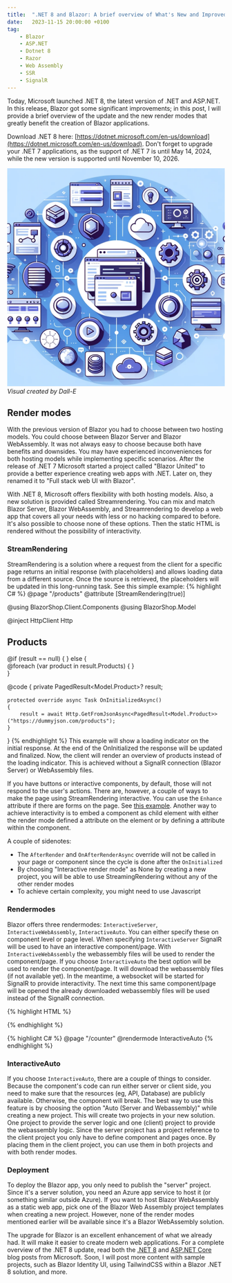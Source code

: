 ```yaml
---
title:  ".NET 8 and Blazor: A brief overview of What's New and Improved"
date:   2023-11-15 20:00:00 +0100
tag: 
    - Blazor
    - ASP.NET
    - Dotnet 8
    - Razor
    - Web Assembly
    - SSR
    - SignalR
---
```


Today, Microsoft launched .NET 8, the latest version of .NET and ASP.NET.
In this release, Blazor got some significant improvements; in this post, I will provide a brief overview of the update and the new render modes that greatly benefit the creation of Blazor applications.

Download .NET 8 here: [https://dotnet.microsoft.com/en-us/download](https://dotnet.microsoft.com/en-us/download). Don't forget to upgrade your .NET 7 applications, as the support of .NET 7 is until May 14, 2024, while the new version is supported until November 10, 2026.

![picture](/assets/20231115/postvisual.png)
_Visual created by Dall-E_

## Render modes
With the previous version of Blazor you had to choose between two hosting models. You could choose between Blazor Server and Blazor WebAssembly. It was not always easy to choose because both have benefits and downsides. You may have experienced inconveniences for both hosting models while implementing specific scenarios.
After the release of .NET 7 Microsoft started a project called "Blazor United" to provide a better experience creating web apps with .NET.
Later on, they renamed it to "Full stack web UI with Blazor".

With .NET 8, Microsoft offers flexibility with both hosting models. Also, a new solution is provided called Streamrendering.
You can mix and match Blazor Server, Blazor WebAssembly, and Streamrendering to develop a web app that covers all your needs with less or no hacking compared to before.
It's also possible to choose none of these options. Then the static HTML is rendered without the possibility of interactivity.

### StreamRendering
StreamRendering is a solution where a request from the client for a specific page returns an initial response (with placeholders) and allows loading data from a different source. Once the source is retrieved, the placeholders will be updated in this long-running task.
See this simple example:
{% highlight C# %}
@page "/products"
@attribute [StreamRendering(true)]

@using BlazorShop.Client.Components
@using BlazorShop.Model

@inject HttpClient Http
<div>
    <h2>Products</h2>
    @if (result == null)
    {
        <LoadingIndicator />
    }
    else
    {
        <div>
            @foreach (var product in result.Products)
            {
                <ProductDetails Product="@product" />
            }
        </div>
    }
</div>

@code {
    private PagedResult<Model.Product>? result;

    protected override async Task OnInitializedAsync()
    {
        result = await Http.GetFromJsonAsync<PagedResult<Model.Product>>("https://dummyjson.com/products");
    }
}
{% endhighlight %}
This example will show a loading indicator on the initial response. At the end of the OnInitialized the response will be updated and finalized. Now, the client will render an overview of products instead of the loading indicator.
This is achieved without a SignalR connection (Blazor Server) or WebAssembly files.

If you have buttons or interactive components, by default, those will not respond to the user's actions. There are, however, a couple of ways to make the page using StreamRendering interactive. You can use the `Enhance` attribute if there are forms on the page. See [this example](https://github.com/dotnet/aspnetcore/blob/main/src/Components/test/testassets/Components.TestServer/RazorComponents/Pages/Forms/StreamingRenderingForm.razor). Another way to achieve interactivity is to embed a component as child element with either the render mode defined a attribute on the element or by defining a attribute within the component.

A couple of sidenotes:
- The  `AfterRender` and `OnAfterRenderAsync` override will not be called in your page or component since the cycle is done after the `OnInitialized`
- By choosing "Interactive render mode" as None by creating a new project, you will be able to use StreamingRendering without any of the other render modes
- To achieve certain complexity, you might need to use Javascript

### Rendermodes 
Blazor offers three rendermodes: `InteractiveServer`, `InteractiveWebAssembly`, `InteractiveAuto`.
You can either specify these on component level or page level.
When specifying `InteractiveServer` SignalR will be used to have an interactive component/page. With `InteractiveWebAssembly` the webassembly files will be used to render the component/page.
If you choose `InteractiveAuto` the best option will be used to render the component/page. It will download the webassembly files (if not available yet). In the meantime, a websocket will be started for SignalR to provide interactivity. The next time this same component/page will be opened the already downloaded webassembly files will be used instead of the SignalR connection.

{% highlight HTML %}
<div class="something">
    <Component @rendermode="RenderMode.InteractiveServer" />
</div>
{% endhighlight %}


{% highlight C# %}
@page "/counter"
@rendermode InteractiveAuto
{% endhighlight %}

### InteractiveAuto
If you choose `InteractiveAuto`, there are a couple of things to consider.
Because the component's code can run either server or client side, you need to make sure that the resources (eg, API, Database) are publicly available. Otherwise, the component will break.
The best way to use this feature is by choosing the option "Auto (Server and Webassembly)" while creating a new project. This will create two projects in your new solution. One project to provide the server logic and one (client) project to provide the webassembly logic.
Since the server project has a project reference to the client project you only have to define component and pages once. By placing them in the client project, you can use them in both projects and with both render modes.

### Deployment
To deploy the Blazor app, you only need to publish the "server" project. Since it's a server solution, you need an Azure app service to host it (or something similar outside Azure). If you want to host Blazor WebAssembly as a static web app, pick one of the Blazor Web Assembly project templates when creating a new project. However, none of the render modes mentioned earlier will be available since it's a Blazor WebAssembly solution.

The upgrade for Blazor is an excellent enhancement of what we already had. It will make it easier to create modern web applications.
For a complete overview of the .NET 8 update, read both the [.NET 8](https://devblogs.microsoft.com/dotnet/announcing-dotnet-8/) and [ASP.NET Core](https://devblogs.microsoft.com/dotnet/announcing-asp-net-core-in-dotnet-8/) blog posts from Microsoft.
Soon, I will post more content with sample projects, such as Blazor Identity UI, using TailwindCSS within a Blazor .NET 8 solution, and more.